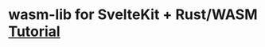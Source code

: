 # wasm-lib for SvelteKit + Rust/WASM  [Tutorial](https://github.com/Leangeful/SvelteKit-Rust-Wasm-Tutorial)